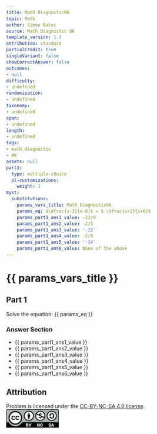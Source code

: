 ```yaml
---
title: Math Diagnostic06
topic: Math
author: Simon Bates
source: Math Diagnostic Q6
template_version: 1.3
attribution: standard
partialCredit: true
singleVariant: false
showCorrectAnswer: false
outcomes:
- null
difficulty:
- undefined
randomization:
- undefined
taxonomy:
- undefined
span:
- undefined
length:
- undefined
tags:
- math_diagnostic
- AK
assets: null
part1:
  type: multiple-choice
  pl-customizations:
    weight: 1
myst:
  substitutions:
    params_vars_title: Math Diagnostic06
    params_eq: $\dfrac{x-2}{x-8}$ = $ \dfrac{x+2}{x+6}$
    params_part1_ans1_value: -22/9
    params_part1_ans2_value: -2/5
    params_part1_ans3_value: '-22'
    params_part1_ans4_value: -2/9
    params_part1_ans5_value: '-14'
    params_part1_ans6_value: None of the above
---
```

# {{ params_vars_title }}

## Part 1

Solve the equation: {{ params_eq }}

### Answer Section

- {{ params_part1_ans1_value }}
- {{ params_part1_ans2_value }}
- {{ params_part1_ans3_value }}
- {{ params_part1_ans4_value }}
- {{ params_part1_ans5_value }}
- {{ params_part1_ans6_value }}

## Attribution

Problem is licensed under the [CC-BY-NC-SA 4.0 license](https://creativecommons.org/licenses/by-nc-sa/4.0/).<br> ![The Creative Commons 4.0 license requiring attribution-BY, non-commercial-NC, and share-alike-SA license.](https://raw.githubusercontent.com/firasm/bits/master/by-nc-sa.png)